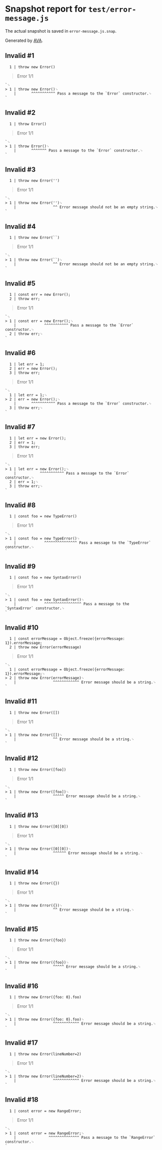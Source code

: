 # Snapshot report for `test/error-message.js`

The actual snapshot is saved in `error-message.js.snap`.

Generated by [AVA](https://avajs.dev).

## Invalid #1
      1 | throw new Error()

> Error 1/1

    `␊
    > 1 | throw new Error()␊
        |       ^^^^^^^^^^^ Pass a message to the `Error` constructor.␊
    `

## Invalid #2
      1 | throw Error()

> Error 1/1

    `␊
    > 1 | throw Error()␊
        |       ^^^^^^^ Pass a message to the `Error` constructor.␊
    `

## Invalid #3
      1 | throw new Error('')

> Error 1/1

    `␊
    > 1 | throw new Error('')␊
        |                 ^^ Error message should not be an empty string.␊
    `

## Invalid #4
      1 | throw new Error(``)

> Error 1/1

    `␊
    > 1 | throw new Error(``)␊
        |                 ^^ Error message should not be an empty string.␊
    `

## Invalid #5
      1 | const err = new Error();
      2 | throw err;

> Error 1/1

    `␊
    > 1 | const err = new Error();␊
        |             ^^^^^^^^^^^ Pass a message to the `Error` constructor.␊
      2 | throw err;␊
    `

## Invalid #6
      1 | let err = 1;
      2 | err = new Error();
      3 | throw err;

> Error 1/1

    `␊
      1 | let err = 1;␊
    > 2 | err = new Error();␊
        |       ^^^^^^^^^^^ Pass a message to the `Error` constructor.␊
      3 | throw err;␊
    `

## Invalid #7
      1 | let err = new Error();
      2 | err = 1;
      3 | throw err;

> Error 1/1

    `␊
    > 1 | let err = new Error();␊
        |           ^^^^^^^^^^^ Pass a message to the `Error` constructor.␊
      2 | err = 1;␊
      3 | throw err;␊
    `

## Invalid #8
      1 | const foo = new TypeError()

> Error 1/1

    `␊
    > 1 | const foo = new TypeError()␊
        |             ^^^^^^^^^^^^^^^ Pass a message to the `TypeError` constructor.␊
    `

## Invalid #9
      1 | const foo = new SyntaxError()

> Error 1/1

    `␊
    > 1 | const foo = new SyntaxError()␊
        |             ^^^^^^^^^^^^^^^^^ Pass a message to the `SyntaxError` constructor.␊
    `

## Invalid #10
      1 | const errorMessage = Object.freeze({errorMessage: 1}).errorMessage;
      2 | throw new Error(errorMessage)

> Error 1/1

    `␊
      1 | const errorMessage = Object.freeze({errorMessage: 1}).errorMessage;␊
    > 2 | throw new Error(errorMessage)␊
        |                 ^^^^^^^^^^^^ Error message should be a string.␊
    `

## Invalid #11
      1 | throw new Error([])

> Error 1/1

    `␊
    > 1 | throw new Error([])␊
        |                 ^^ Error message should be a string.␊
    `

## Invalid #12
      1 | throw new Error([foo])

> Error 1/1

    `␊
    > 1 | throw new Error([foo])␊
        |                 ^^^^^ Error message should be a string.␊
    `

## Invalid #13
      1 | throw new Error([0][0])

> Error 1/1

    `␊
    > 1 | throw new Error([0][0])␊
        |                 ^^^^^^ Error message should be a string.␊
    `

## Invalid #14
      1 | throw new Error({})

> Error 1/1

    `␊
    > 1 | throw new Error({})␊
        |                 ^^ Error message should be a string.␊
    `

## Invalid #15
      1 | throw new Error({foo})

> Error 1/1

    `␊
    > 1 | throw new Error({foo})␊
        |                 ^^^^^ Error message should be a string.␊
    `

## Invalid #16
      1 | throw new Error({foo: 0}.foo)

> Error 1/1

    `␊
    > 1 | throw new Error({foo: 0}.foo)␊
        |                 ^^^^^^^^^^^^ Error message should be a string.␊
    `

## Invalid #17
      1 | throw new Error(lineNumber=2)

> Error 1/1

    `␊
    > 1 | throw new Error(lineNumber=2)␊
        |                 ^^^^^^^^^^^^ Error message should be a string.␊
    `

## Invalid #18
      1 | const error = new RangeError;

> Error 1/1

    `␊
    > 1 | const error = new RangeError;␊
        |               ^^^^^^^^^^^^^^ Pass a message to the `RangeError` constructor.␊
    `
